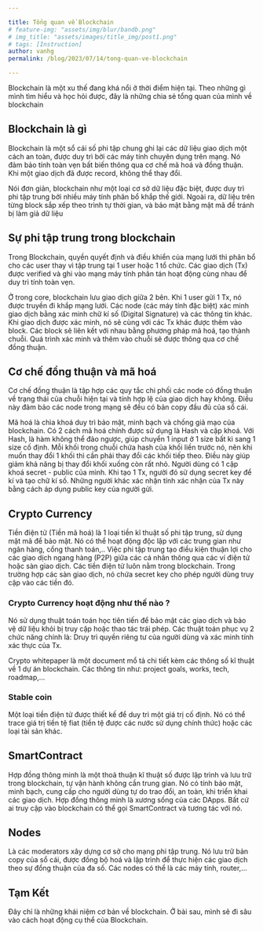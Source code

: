 ```yaml
---

title: Tổng quan về Blockchain
# feature-img: "assets/img/blur/bandb.png"
# img_title: "assets/images/title_img/post1.png"
# tags: [Instruction]
author: vanhg
permalink: /blog/2023/07/14/tong-quan-ve-blockchain

---
```


Blockchain là một xu thế đang khá nổi ở thời điểm hiện tại. Theo những gì mình tìm hiểu và học hỏi được, đây là những chia sẻ tổng quan của mình về blockchain

## Blockchain là gì
Blockchain là một sổ cái số phi tập chung ghi lại các dữ liệu giao dịch một cách an toàn, được duy trì bởi các máy tính chuyên dụng trên mạng. Nó đảm bảo tính toàn vẹn bất biến thông qua cơ chế mã hoá và đồng thuận. Khi một giao dịch đã được record, không thể thay đổi.

Nói đơn giản, blockchain như một loại cơ sở dữ liệu đặc biệt, được duy trì phi tập trung bởi nhiều máy tính phân bổ khắp thế giới. Ngoài ra, dữ liệu trên từng block sắp xếp theo trình tự thời gian, và bảo mật bằng mật mã để tránh bị làm giả dữ liệu

## Sự phi tập trung trong blockchain
Trong Blockchain, quyền quyết định và điều khiển của mạng lưới thì phân bổ cho các user thay vì tập trung tại 1 user hoặc 1 tổ chức. Các giao dịch (Tx) được verified và ghi vào mạng máy tính phân tán hoạt động cùng nhau để duy trì tính toàn vẹn.

Ở trong core, blockchain lưu giao dịch giữa 2 bên. Khi 1 user gửi 1 Tx, nó được truyền đi khắp mạng lưới. Các node (các máy tính đặc biệt) xác minh giao dịch bằng xác minh chữ kí số (Digital Signature) và các thông tin khác. Khi giao dịch được xác minh, nó sẽ cùng với các Tx khác được thêm vào block. Các block sẽ liên kết với nhau bằng phương pháp mã hoá, tạo thành chuỗi. Quá trình xác minh và thêm vào chuỗi sẽ được thông qua cơ chế đồng thuận.

## Cơ chế đồng thuận và mã hoá
Cơ chế đồng thuận là tập hợp các quy tắc chi phối các node có đồng thuận về trạng thái của chuỗi hiện tại và tính hợp lệ của giao dịch hay không. Điều này đảm bảo các node trong mạng sẽ đều có bản copy đầu đủ của sổ cái. 

Mã hoá là chìa khoá duy trì bảo mật, minh bạch và chống giả mạo của blockchain. Có 2 cách mã hoá chính được sử dụng là Hash và cặp khoá. Với Hash, là hàm không thể đảo ngược, giúp chuyển 1 input ở 1 size bất kì sang 1 size cố định. Mỗi khối trong chuỗi chứa hash của khối liền trước nó, nên khi muốn thay đổi 1 khối thì cần phải thay đổi các khối tiếp theo. Điều này giúp giảm khả năng bị thay đổi khối xuống còn rất nhỏ. Người dùng có 1 cặp khoá secret - public của mình. Khi tạo 1 Tx, người đó sử dụng secret key để kí và tạo chữ kí số. Những người khác xác nhận tính xác nhận của Tx này bằng cách áp dụng public key của người gửi.

## Crypto Currency
Tiền điện tử (Tiền mã hoá) là 1 loại tiền kĩ thuật số phi tập trung, sử dụng mật mã để bảo mật. Nó có thể hoạt động độc lập với các trung gian như ngân hàng, cổng thanh toán,..
Việc phi tập trung tạo điều kiện thuận lợi cho các giao dịch ngang hàng (P2P) giữa các cá nhân thông qua các ví điện tử hoặc sàn giao dịch.
Các tiền điện tử luôn nằm trong blockchain. Trong trường hợp các sàn giao dịch, nó chứa secret key cho phép người dùng truy cập vào các tiền đó.

### Crypto Currency hoạt động như thế nào ?
Nó sử dụng thuật toán toán học tiên tiến để bảo mật các giao dịch và bảo vệ dữ liệu khỏi bị truy cập hoặc thao tác trái phép. Các thuật toán phục vụ 2 chức năng chính là: Druy trì quyền riêng tư của người dùng và xác minh tính xác thực của Tx.

Crypto whitepaper là một document mổ tả chi tiết kèm các thông số kĩ thuật về 1 dự án blockchain. Các thông tin như: project goals, works, tech, roadmap,...

### Stable coin
Một loại tiền điện tử được thiết kế để duy trì một giá trị cố định. Nó có thể trace giá trị tiền tệ fiat (tiền tệ được các nước sử dụng chính thức) hoặc các loại tài sản khác.

## SmartContract
Hợp đồng thông minh là một thoả thuận kĩ thuật số được lập trình và lưu trữ trong blockchain, tự vận hành không cần trung gian. Nó có tính bảo mật, minh bạch, cung cấp cho người dùng tự do trao đổi, an toàn, khi triển khai các giao dịch. Hợp đồng thông minh là xương sống của các DApps.
Bất cứ ai truy cập vào blockchain có thể gọi SmartContract và tương tác với nó.

## Nodes
Là các moderators xây dựng cơ sở cho mạng phi tập trung. Nó lưu trữ bản copy của sổ cái, được đồng bộ hoá và lập trình để thực hiện các giao dịch theo sự đồng thuận của đa số. Các nodes có thể là các máy tính, router,...

## Tạm Kết
Đây chỉ là những khái niệm cơ bản về blockchain. Ở bài sau, mình sẽ đi sâu vào cách hoạt động cụ thể của Blockchain.